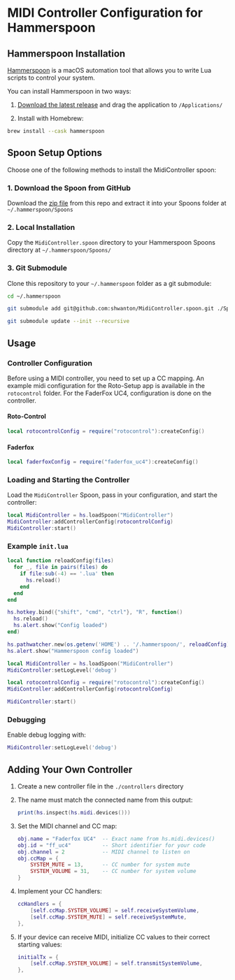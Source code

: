 # MIDI Controller Configuration for Hammerspoon

## Hammerspoon Installation

[Hammerspoon](https://www.hammerspoon.org) is a macOS automation tool that allows you to write Lua scripts to control your system.

You can install Hammerspoon in two ways:

1. [Download the latest release](https://github.com/Hammerspoon/hammerspoon/releases/latest) and drag the application to `/Applications/`

2. Install with Homebrew:

```bash
brew install --cask hammerspoon
```

## Spoon Setup Options

Choose one of the following methods to install the MidiController spoon:

### 1. Download the Spoon from GitHub

Download the [zip file](https://docs.github.com/en/repositories/working-with-files/using-files/downloading-source-code-archives) from this repo and extract it into your Spoons folder at `~/.hammerspoon/Spoons`

### 2. Local Installation

Copy the `MidiController.spoon` directory to your Hammerspoon Spoons directory at `~/.hammerspoon/Spoons/`

### 3. Git Submodule

Clone this repository to your `~/.hammerspoon` folder as a git submodule:
```bash
cd ~/.hammerspoon

git submodule add git@github.com:shwanton/MidiController.spoon.git ./Spoons/MidiController.spoon

git submodule update --init --recursive
```

## Usage

### Controller Configuration

Before using a MIDI controller, you need to set up a CC mapping.
An example midi configuration for the Roto-Setup app is available in the `rotocontrol` folder. 
For the FaderFox UC4, configuration is done on the controller.

#### Roto-Control
```lua
local rotocontrolConfig = require("rotocontrol"):createConfig()
```

#### Faderfox
```lua
local faderfoxConfig = require("faderfox_uc4"):createConfig()
```

### Loading and Starting the Controller

Load the `MidiController` Spoon, pass in your configuration, and start the controller:

```lua
local MidiController = hs.loadSpoon("MidiController")
MidiController:addControllerConfig(rotocontrolConfig)
MidiController:start()
```

### Example `init.lua`

```lua
local function reloadConfig(files)
  for _, file in pairs(files) do
    if file:sub(-4) == '.lua' then
      hs.reload()
    end
  end
end

hs.hotkey.bind({"shift", "cmd", "ctrl"}, "R", function()
  hs.reload()
  hs.alert.show("Config loaded")
end)

hs.pathwatcher.new(os.getenv('HOME') .. '/.hammerspoon/', reloadConfig):start()
hs.alert.show("Hammerspoon config loaded")

local MidiController = hs.loadSpoon("MidiController")
MidiController:setLogLevel('debug')

local rotocontrolConfig = require("rotocontrol"):createConfig()
MidiController:addControllerConfig(rotocontrolConfig)

MidiController:start()
```

### Debugging

Enable debug logging with:
```lua
MidiController:setLogLevel('debug')
```

## Adding Your Own Controller

1. Create a new controller file in the `./controllers` directory
2. The name must match the connected name from this output:
   ```lua
   print(hs.inspect(hs.midi.devices()))
   ```

3. Set the MIDI channel and CC map:
   ```lua
   obj.name = "Faderfox UC4"  -- Exact name from hs.midi.devices()
   obj.id = "ff_uc4"          -- Short identifier for your code
   obj.channel = 2            -- MIDI channel to listen on
   obj.ccMap = {
       SYSTEM_MUTE = 13,      -- CC number for system mute
       SYSTEM_VOLUME = 31,    -- CC number for system volume
   }
   ```

4. Implement your CC handlers:
   ```lua
   ccHandlers = {
       [self.ccMap.SYSTEM_VOLUME] = self.receiveSystemVolume,
       [self.ccMap.SYSTEM_MUTE] = self.receiveSystemMute,
   },
   ```

5. If your device can receive MIDI, initialize CC values to their correct starting values:
   ```lua
   initialTx = {
       [self.ccMap.SYSTEM_VOLUME] = self.transmitSystemVolume,
   },
   ```